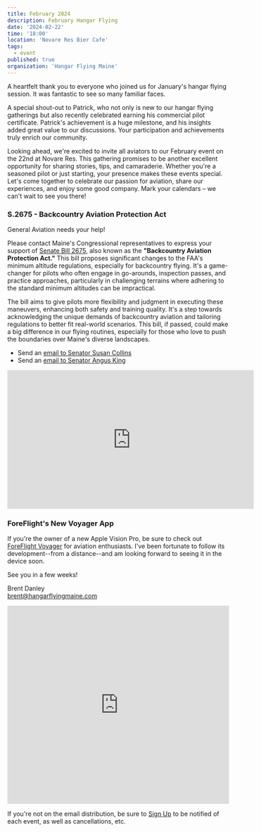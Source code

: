 ```yaml
---
title: February 2024
description: February Hangar Flying
date: '2024-02-22'
time: '18:00'
location: 'Novare Res Bier Cafe'
tags:
  - event
published: true
organization: 'Hangar Flying Maine'
---
```


A heartfelt thank you to everyone who joined us for January's hangar flying session. It was fantastic to see so many familiar faces.

A special shout-out to Patrick, who not only is new to our hangar flying gatherings but also recently celebrated earning his commercial pilot certificate. Patrick's achievement is a huge milestone, and his insights added great value to our discussions. Your participation and achievements truly enrich our community.

Looking ahead, we're excited to invite all aviators to our February event on the 22nd at Novare Res. This gathering promises to be another excellent opportunity for sharing stories, tips, and camaraderie. Whether you're a seasoned pilot or just starting, your presence makes these events special. Let's come together to celebrate our passion for aviation, share our experiences, and enjoy some good company. Mark your calendars – we can't wait to see you there!

### S.2675 - Backcountry Aviation Protection Act

General Aviation needs your help!

Please contact Maine's Congressional representatives to express your support of [Senate Bill 2675](https://www.congress.gov/bill/118th-congress/senate-bill/2675/text?s=1&r=52), also known as the **"Backcountry Aviation Protection Act."** This bill proposes significant changes to the FAA's minimum altitude regulations, especially for backcountry flying. It's a game-changer for pilots who often engage in go-arounds, inspection passes, and practice approaches, particularly in challenging terrains where adhering to the standard minimum altitudes can be impractical.

The bill aims to give pilots more flexibility and judgment in executing these maneuvers, enhancing both safety and training quality. It's a step towards acknowledging the unique demands of backcountry aviation and tailoring regulations to better fit real-world scenarios. This bill, if passed, could make a big difference in our flying routines, especially for those who love to push the boundaries over Maine's diverse landscapes.

- Send an [email to Senator Susan Collins](https://www.collins.senate.gov/contact/email-senator-collins)
- Send an [email to Senator Angus King](https://www.king.senate.gov/contact)

<iframe width="560" height="315" src="https://www.youtube.com/embed/pzgTSRgBhx0?si=ob1HN793AOP1YG0f" title="YouTube video player" frameborder="0" allow="accelerometer; autoplay; clipboard-write; encrypted-media; gyroscope; picture-in-picture; web-share" allowfullscreen></iframe>

### ForeFlight's New Voyager App

If you're the owner of a new Apple Vision Pro, be sure to check out [ForeFlight Voyager](https://foreflight.com/products/voyager/) for aviation enthusiasts. I've been fortunate to follow its development--from a distance--and am looking forward to seeing it in the device soon.

See you in a few weeks!

Brent Danley<br />
[brent@hangarflyingmaine.com](mailto:brent@hangarflyingmaine.com)

<iframe src="https://www.google.com/maps/embed?pb=!1m14!1m8!1m3!1d1010.1098207707599!2d-70.2550486284558!3d43.65721806652632!3m2!1i1024!2i768!4f13.1!3m3!1m2!1s0x4cb29c1566d07803%3A0xb6bfc25092120ba3!2sNovare%20Res%20Bier%20Cafe!5e1!3m2!1sen!2sus!4v1700344849540!5m2!1sen!2sus" style="border:0; width: 100%; max-width: 600px; height: 450px;" allowfullscreen="" loading="lazy" referrerpolicy="no-referrer-when-downgrade"></iframe>

If you're not on the email distribution, be sure to [Sign Up](/signup) to be notified of each event, as well as cancellations, etc.
